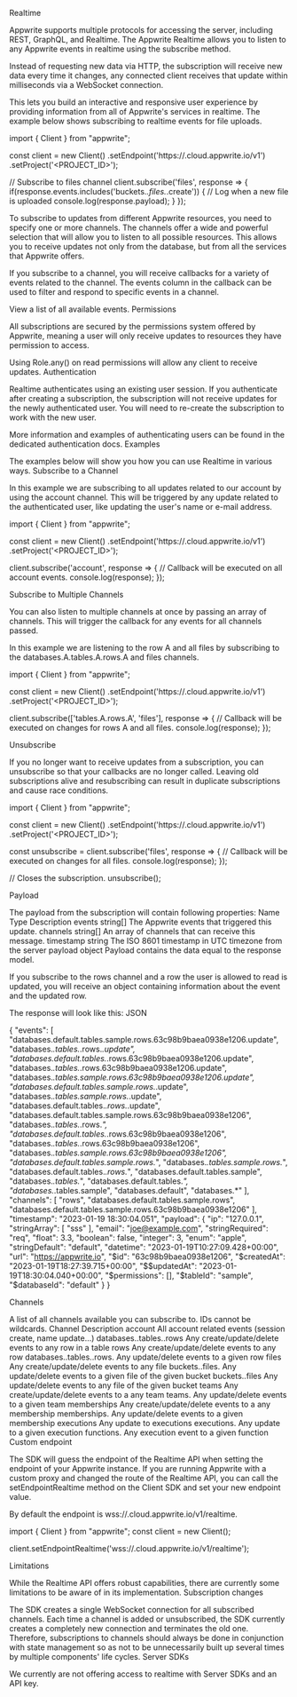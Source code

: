
Realtime

Appwrite supports multiple protocols for accessing the server, including REST, GraphQL, and Realtime. The Appwrite Realtime allows you to listen to any Appwrite events in realtime using the subscribe method.

Instead of requesting new data via HTTP, the subscription will receive new data every time it changes, any connected client receives that update within milliseconds via a WebSocket connection.

This lets you build an interactive and responsive user experience by providing information from all of Appwrite's services in realtime. The example below shows subscribing to realtime events for file uploads.

import { Client } from "appwrite";

const client = new Client()
    .setEndpoint('https://<REGION>.cloud.appwrite.io/v1')
    .setProject('<PROJECT_ID>');

// Subscribe to files channel
client.subscribe('files', response => {
    if(response.events.includes('buckets.*.files.*.create')) {
        // Log when a new file is uploaded
        console.log(response.payload);
    }
});

To subscribe to updates from different Appwrite resources, you need to specify one or more channels. The channels offer a wide and powerful selection that will allow you to listen to all possible resources. This allows you to receive updates not only from the database, but from all the services that Appwrite offers.

If you subscribe to a channel, you will receive callbacks for a variety of events related to the channel. The events column in the callback can be used to filter and respond to specific events in a channel.

View a list of all available events.
Permissions

All subscriptions are secured by the permissions system offered by Appwrite, meaning a user will only receive updates to resources they have permission to access.

Using Role.any() on read permissions will allow any client to receive updates.
Authentication

Realtime authenticates using an existing user session. If you authenticate after creating a subscription, the subscription will not receive updates for the newly authenticated user. You will need to re-create the subscription to work with the new user.

More information and examples of authenticating users can be found in the dedicated authentication docs.
Examples

The examples below will show you how you can use Realtime in various ways.
Subscribe to a Channel

In this example we are subscribing to all updates related to our account by using the account channel. This will be triggered by any update related to the authenticated user, like updating the user's name or e-mail address.

import { Client } from "appwrite";

const client = new Client()
    .setEndpoint('https://<REGION>.cloud.appwrite.io/v1')
    .setProject('<PROJECT_ID>');

client.subscribe('account', response => {
    // Callback will be executed on all account events.
    console.log(response);
});

Subscribe to Multiple Channels

You can also listen to multiple channels at once by passing an array of channels. This will trigger the callback for any events for all channels passed.

In this example we are listening to the row A and all files by subscribing to the databases.A.tables.A.rows.A and files channels.

import { Client } from "appwrite";

const client = new Client()
    .setEndpoint('https://<REGION>.cloud.appwrite.io/v1')
    .setProject('<PROJECT_ID>');

client.subscribe(['tables.A.rows.A', 'files'], response => {
    // Callback will be executed on changes for rows A and all files.
    console.log(response);
});

Unsubscribe

If you no longer want to receive updates from a subscription, you can unsubscribe so that your callbacks are no longer called. Leaving old subscriptions alive and resubscribing can result in duplicate subscriptions and cause race conditions.

import { Client } from "appwrite";

const client = new Client()
    .setEndpoint('https://<REGION>.cloud.appwrite.io/v1')
    .setProject('<PROJECT_ID>');

const unsubscribe = client.subscribe('files', response => {
    // Callback will be executed on changes for all files.
    console.log(response);
});

// Closes the subscription.
unsubscribe();

Payload

The payload from the subscription will contain following properties:
Name	Type	Description
events
	string[]
	The Appwrite events that triggered this update.
channels
	string[]
	An array of channels that can receive this message.
timestamp
	string
	The ISO 8601 timestamp in UTC timezone from the server
payload
	object
	Payload contains the data equal to the response model.

If you subscribe to the rows channel and a row the user is allowed to read is updated, you will receive an object containing information about the event and the updated row.

The response will look like this:
JSON

{
  "events": [
    "databases.default.tables.sample.rows.63c98b9baea0938e1206.update",
    "databases.*.tables.*.rows.*.update",
    "databases.default.tables.*.rows.63c98b9baea0938e1206.update",
    "databases.*.tables.*.rows.63c98b9baea0938e1206.update",
    "databases.*.tables.sample.rows.63c98b9baea0938e1206.update",
    "databases.default.tables.sample.rows.*.update",
    "databases.*.tables.sample.rows.*.update",
    "databases.default.tables.*.rows.*.update",
    "databases.default.tables.sample.rows.63c98b9baea0938e1206",
    "databases.*.tables.*.rows.*",
    "databases.default.tables.*.rows.63c98b9baea0938e1206",
    "databases.*.tables.*.rows.63c98b9baea0938e1206",
    "databases.*.tables.sample.rows.63c98b9baea0938e1206",
    "databases.default.tables.sample.rows.*",
    "databases.*.tables.sample.rows.*",
    "databases.default.tables.*.rows.*",
    "databases.default.tables.sample",
    "databases.*.tables.*",
    "databases.default.tables.*",
    "databases.*.tables.sample",
    "databases.default",
    "databases.*"
  ],
  "channels": [
    "rows",
    "databases.default.tables.sample.rows",
    "databases.default.tables.sample.rows.63c98b9baea0938e1206"
  ],
  "timestamp": "2023-01-19 18:30:04.051",
  "payload": {
    "ip": "127.0.0.1",
    "stringArray": [
      "sss"
    ],
    "email": "joe@example.com",
    "stringRequired": "req",
    "float": 3.3,
    "boolean": false,
    "integer": 3,
    "enum": "apple",
    "stringDefault": "default",
    "datetime": "2023-01-19T10:27:09.428+00:00",
    "url": "https://appwrite.io",
    "$id": "63c98b9baea0938e1206",
    "$createdAt": "2023-01-19T18:27:39.715+00:00",
    "$$updatedAt": "2023-01-19T18:30:04.040+00:00",
    "$permissions": [],
    "$tableId": "sample",
    "$databaseId": "default"
  }
}

Channels

A list of all channels available you can subscribe to. IDs cannot be wildcards.
Channel	Description
account
	All account related events (session create, name update...)
databases.<ID>.tables.<ID>.rows
	Any create/update/delete events to any row in a table
rows
	Any create/update/delete events to any row
databases.<ID>.tables.<ID>.rows.<ID>
	Any update/delete events to a given row
files
	Any create/update/delete events to any file
buckets.<ID>.files.<ID>
	Any update/delete events to a given file of the given bucket
buckets.<ID>.files
	Any update/delete events to any file of the given bucket
teams
	Any create/update/delete events to a any team
teams.<ID>
	Any update/delete events to a given team
memberships
	Any create/update/delete events to a any membership
memberships.<ID>
	Any update/delete events to a given membership
executions
	Any update to executions
executions.<ID>
	Any update to a given execution
functions.<ID>
	Any execution event to a given function
Custom endpoint

The SDK will guess the endpoint of the Realtime API when setting the endpoint of your Appwrite instance. If you are running Appwrite with a custom proxy and changed the route of the Realtime API, you can call the setEndpointRealtime method on the Client SDK and set your new endpoint value.

By default the endpoint is wss://<REGION>.cloud.appwrite.io/v1/realtime.

import { Client } from "appwrite";
const client = new Client();

client.setEndpointRealtime('wss://<REGION>.cloud.appwrite.io/v1/realtime');

Limitations

While the Realtime API offers robust capabilities, there are currently some limitations to be aware of in its implementation.
Subscription changes

The SDK creates a single WebSocket connection for all subscribed channels. Each time a channel is added or unsubscribed, the SDK currently creates a completely new connection and terminates the old one. Therefore, subscriptions to channels should always be done in conjunction with state management so as not to be unnecessarily built up several times by multiple components' life cycles.
Server SDKs

We currently are not offering access to realtime with Server SDKs and an API key.